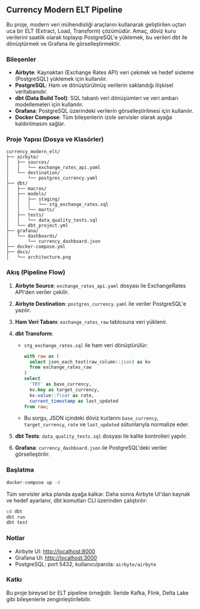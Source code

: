## Currency Modern ELT Pipeline

Bu proje, modern veri mühendisliği araçlarını kullanarak geliştirilen uçtan uca bir ELT (Extract, Load, Transform) çözümüdür. Amaç, döviz kuru verilerini saatlik olarak toplayıp PostgreSQL'e yüklemek, bu verileri dbt ile dönüştürmek ve Grafana ile görselleştirmektir.

### Bileşenler

* **Airbyte**: Kaynaktan (Exchange Rates API) veri çekmek ve hedef sisteme (PostgreSQL) yüklemek için kullanılır.
* **PostgreSQL**: Ham ve dönüştürülmüş verilerin saklandığı ilişkisel veritabanıdır.
* **dbt (Data Build Tool)**: SQL tabanlı veri dönüşümleri ve veri ambarı modellemeleri için kullanılır.
* **Grafana**: PostgreSQL üzerindeki verilerin görselleştirilmesi için kullanılır.
* **Docker Compose**: Tüm bileşenlerin izole servisler olarak ayağa kaldırılmasını sağlar.

### Proje Yapısı (Dosya ve Klasörler)

```
currency_modern_elt/
├── airbyte/
│   ├── sources/
│   │   └── exchange_rates_api.yaml
│   └── destination/
│       └── postgres_currency.yaml
├── dbt/
│   ├── macros/
│   ├── models/
│   │   ├── staging/
│   │   │   └── stg_exchange_rates.sql
│   │   └── marts/
│   ├── tests/
│   │   └── data_quality_tests.sql
│   └── dbt_project.yml
├── grafana/
│   └── dashboards/
│       └── currency_dashboard.json
├── docker-compose.yml
├── docs/
│   └── architecture.png
```

### Akış (Pipeline Flow)

1. **Airbyte Source**: `exchange_rates_api.yaml` dosyası ile ExchangeRates API'den veriler çekilir.
2. **Airbyte Destination**: `postgres_currency.yaml` ile veriler PostgreSQL'e yazılır.
3. **Ham Veri Tabanı**: `exchange_rates_raw` tablosuna veri yüklenir.
4. **dbt Transform**:

   * `stg_exchange_rates.sql` ile ham veri dönüştürülür:

     ```sql
     with raw as (
       select json_each_text(raw_column::json) as kv
       from exchange_rates_raw
     )
     select
       'TRY' as base_currency,
       kv.key as target_currency,
       kv.value::float as rate,
       current_timestamp as last_updated
     from raw;
     ```
   * Bu sorgu, JSON içindeki döviz kurlarını `base_currency`, `target_currency`, `rate` ve `last_updated` sütunlarıyla normalize eder.
5. **dbt Tests**: `data_quality_tests.sql` dosyası ile kalite kontrolleri yapılır.
6. **Grafana**: `currency_dashboard.json` ile PostgreSQL'deki veriler görselleştirilir.

### Başlatma

```bash
docker-compose up -d
```

Tüm servisler arka planda ayağa kalkar. Daha sonra Airbyte UI'dan kaynak ve hedef ayarlanır, dbt komutları CLI üzerinden çalıştırılır:

```bash
cd dbt
dbt run
dbt test
```

### Notlar

* Airbyte UI: [http://localhost:8000](http://localhost:8000)
* Grafana UI: [http://localhost:3000](http://localhost:3000)
* PostgreSQL: port 5432, kullanıcı/parola: `airbyte/airbyte`

### Katkı

Bu proje bireysel bir ELT pipeline örneğidir. İleride Kafka, Flink, Delta Lake gibi bileşenlerle zenginleştirilebilir.
